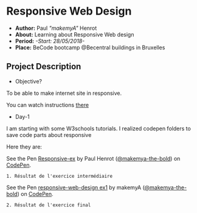 # Responsive Web Design

- **Author:** Paul *"makemyA"* Henrot
- **About:** Learning about Responsive Web design
- **Period:** *-Start: 28/05/2018-*
- **Place:** BeCode bootcamp @Becentral buildings in Bruxelles

## Project Description

* Objective?

To be able to make internet site in responsive.

You can watch instructions [there](https://github.com/becodeorg/lovelace-2/tree/master/Parcours/02-Responsive%20Web%20Design)

* Day-1

I am starting with some W3schools tutorials.
I realized codepen folders to save code parts about responsive

Here they are:

<p data-height="265" data-theme-id="dark" data-slug-hash="vrBypZ" data-default-tab="html,result" data-user="makemya-the-bold" data-embed-version="2" data-pen-title="Responsive-ex" class="codepen">See the Pen <a href="https://codepen.io/makemya-the-bold/pen/vrBypZ/">Responsive-ex</a> by Paul Henrot (<a href="https://codepen.io/makemya-the-bold">@makemya-the-bold</a>) on <a href="https://codepen.io">CodePen</a>.</p>

    1. Résultat de l'exercice intermédiaire

<p data-height="265" data-theme-id="dark" data-slug-hash="MXgOWY" data-default-tab="html,result" data-user="makemya-the-bold" data-embed-version="2" data-pen-title="responsive-web-design ex1" class="codepen">See the Pen <a href="https://codepen.io/makemya-the-bold/pen/MXgOWY/">responsive-web-design ex1</a> by makemyA (<a href="https://codepen.io/makemya-the-bold">@makemya-the-bold</a>) on <a href="https://codepen.io">CodePen</a>.</p>

    2. Résultat de l'exercice final
